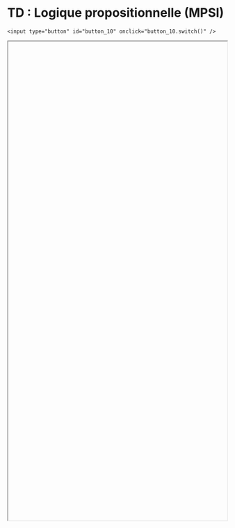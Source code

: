 # TD : Logique propositionnelle (MPSI)

<script>
    $(function() {
        document.getElementById("main-content").style.maxWidth = "90%";
        button_10 = button_cor(
            'https://raw.githubusercontent.com/fortierq/cours/main/logique/propositionnelle/td/td_logique.pdf',
            '10',
            'button_10'
        );
    });
</script>

```{margin}
<input type="button" id="button_10" onclick="button_10.switch()" />
```

<iframe id="10" height=1100 width=100% allowfullscreen></iframe>
